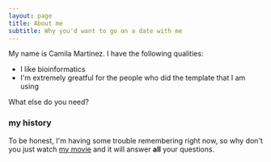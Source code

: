 ```yaml
---
layout: page
title: About me
subtitle: Why you'd want to go on a date with me
---
```


My name is Camila Martinez. I have the following qualities:

- I like bioinformatics
- I'm extremely greatful for the people who did the template that I am using

What else do you need?

### my history

To be honest, I'm having some trouble remembering right now, so why don't you just watch [my movie](http://en.wikipedia.org/wiki/The_Princess_Bride_%28film%29) and it will answer **all** your questions.
